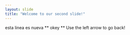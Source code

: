 ```yaml
---
layout: slide
title: "Welcome to our second slide!"
---
```

esta linea es nueva ** okey **
Use the left arrow to go back!
